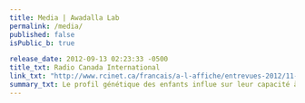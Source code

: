 ```yaml
---
title: Media | Awadalla Lab
permalink: /media/
published: false
isPublic_b: true

release_date: 2012-09-13 02:23:33 -0500
title_txt: Radio Canada International
link_txt: "http://www.rcinet.ca/francais/a-l-affiche/entrevues-2012/11-36_2012-09-13-le-profil-genetique-des-enfants-influe-sur-leur-capacite-a-se-defendre-contre-le-paludisme/"
summary_txt: Le profil génétique des enfants influe sur leur capacité à se défendre contre le paludisme (radio interview)
---
```

